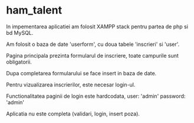 # ham_talent

In impementarea aplicatiei am folosit XAMPP stack pentru partea de php si bd MySQL. 

Am folosit o baza de date 'userform', cu doua tabele 'inscrieri' si 'user'.

Pagina principala prezinta formularul de inscriere, toate campurile sunt obligatorii.

Dupa completarea formularului se face insert in baza de date.

Pentru vizualizarea inscrierilor, este necesar login-ul.

Functionalitatea paginii de login este hardcodata, user: 'admin' password: 'admin'

Aplicatia nu este completa (validari, login, insert poza).
